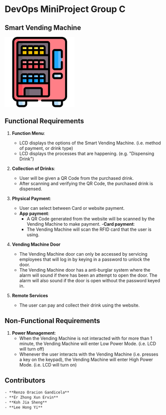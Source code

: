 # DevOps MiniProject Group C
## Smart Vending Machine
![alt text](https://github.com/ET0735-DevOps-AIoT-AY2410/DCPE_2A_04_GroupC/blob/master/src/vending_machine.png "Vending Machine Icon")

## Functional Requirements

1. **Function Menu**:
    - LCD displays the options of the Smart Vending Machine. (i.e. method of payment, or drink type)
    - LCD displays the processes that are happening. (e.g. "Dispensing Drink")

2. **Collection of Drinks**:
    - User will be given a QR Code from the purchased drink.
    - After scanning and verifying the QR Code, the purchased drink is dispensed.

3. **Physical Payment**:
    - User can select between Card or website payment.
    - __App payment__:
        - A QR Code generated from the website will be scanned by the Vending Machine to make payment.
    -__Card payment__:
        - The Vending Machine will scan the RFID card that the user is using.

4. **Vending Machine Door**
    - The Vending Machine door can only be accessed by servicing employees that will log in by keying in a password to unlock the door.
    - The Vending Machine door has a anti-burglar system where the alarm will sound if there has been an attempt to open the door. The alarm will also sound if the door is open without the password keyed in.

5. **Remote Services**
    - The user can pay and collect their drink using the website.

## Non-Functional Requirements

1. **Power Management**:
    - When the Vending Machine is not interacted with for more than 1 minute, the Vending Machine will enter Low Power Mode. (i.e. LCD will turn off)
    - Whenever the user interacts with the Vending Machine (i.e. presses a key on the keypad), the Vending Machine will enter High Power Mode. (i.e. LCD will turn on)

## Contributors

    - **Renzo Oracion Gandicela**
    - **Er Zhong Xun Ervin**
    - **Koh Jia Sheng**
    - **Lee Hong Yi**